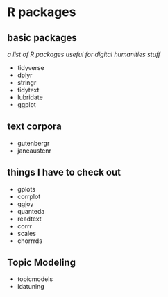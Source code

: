 # R packages

## basic packages
_a list of R packages useful for digital humanities stuff_

* tidyverse
* dplyr
* stringr
* tidytext
* lubridate
* ggplot

## text corpora
* gutenbergr
* janeaustenr


## things I have to check out

* gplots
* corrplot
* ggjoy
* quanteda
* readtext
* corrr
* scales
* chorrrds

## Topic Modeling
* topicmodels
* ldatuning
